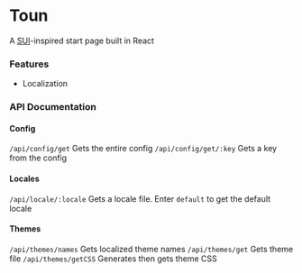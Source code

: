 # Toun
A [SUI](https://github.com/jeroenpardon/sui)-inspired start page built in React

### Features
- Localization



### API Documentation

#### Config
`/api/config/get` Gets the entire config
`/api/config/get/:key` Gets a key from the config

#### Locales
`/api/locale/:locale` Gets a locale file. Enter `default` to get the default locale

#### Themes
`/api/themes/names` Gets localized theme names
`/api/themes/get` Gets theme file
`/api/themes/getCSS` Generates then gets theme CSS